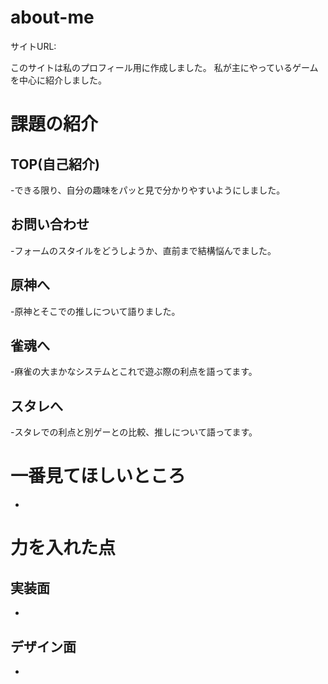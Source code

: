 # about-me


サイトURL:

このサイトは私のプロフィール用に作成しました。
私が主にやっているゲームを中心に紹介しました。


# 課題の紹介

## TOP(自己紹介)
-できる限り、自分の趣味をパッと見で分かりやすいようにしました。

## お問い合わせ
-フォームのスタイルをどうしようか、直前まで結構悩んでました。

## 原神へ
-原神とそこでの推しについて語りました。

## 雀魂へ
-麻雀の大まかなシステムとこれで遊ぶ際の利点を語ってます。

## スタレへ
-スタレでの利点と別ゲーとの比較、推しについて語ってます。


# 一番見てほしいところ
-


# 力を入れた点

## 実装面
-



## デザイン面
-


